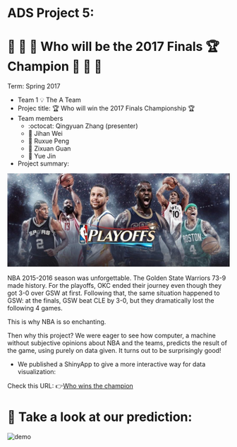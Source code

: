 # ADS Project 5:
# :basketball: :basketball: :basketball: Who will be the 2017 Finals :trophy: Champion :basketball: :basketball: :basketball:

Term: Spring 2017

+ Team 1 :bulb: The A Team
+ Projec title: :trophy: Who will win the 2017 Finals Championship :trophy:
+ Team members
	+ :octocat: Qingyuan Zhang (presenter)
	+ :girl: Jihan Wei
	+ :cherry_blossom: Ruxue Peng
	+ :princess: Zixuan Guan
	+ :sunflower: Yue Jin
+ Project summary:

![playoffs](./paper/images/playoff.jpg)


 NBA 2015-2016 season was unforgettable. The Golden State Warriors 73-9 made
 history. For the playoffs, OKC ended their journey even though they got 3-0 over GSW
 at first. Following that, the same situation happened to GSW: at the finals, GSW beat CLE by 3-0, but they dramatically lost the following 4 games. 

 This is why NBA is so enchanting.

 Then why this project? We were eager to see how computer, a machine without subjective opinions about NBA and the teams, predicts the result of the game, using purely on data given.  It turns out to be surprisingly good!

+ We published a ShinyApp to give a more interactive way for data visualization:

Check this URL: :point_right:[Who wins the champion](https://amandazhang.shinyapps.io/testnba/)

# :tada:                   Take a look at our prediction:

![demo](./figs/lol.gif)
